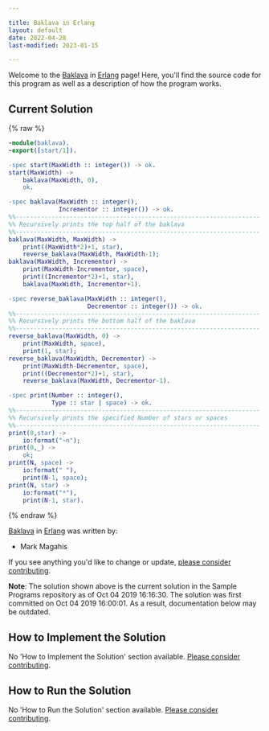 ```yaml
---

title: Baklava in Erlang
layout: default
date: 2022-04-28
last-modified: 2023-01-15

---
```


Welcome to the [Baklava](https://sampleprograms.io/projects/baklava) in [Erlang](https://sampleprograms.io/languages/erlang) page! Here, you'll find the source code for this program as well as a description of how the program works.

## Current Solution

{% raw %}

```erlang
-module(baklava).
-export([start/1]).

-spec start(MaxWidth :: integer()) -> ok.
start(MaxWidth) ->
    baklava(MaxWidth, 0),
    ok.

-spec baklava(MaxWidth :: integer(),
              Incrementor :: integer()) -> ok.
%%--------------------------------------------------------------------
%% Recursively prints the top half of the baklava 
%%--------------------------------------------------------------------
baklava(MaxWidth, MaxWidth) ->
    print((MaxWidth*2)+1, star),
    reverse_baklava(MaxWidth, MaxWidth-1);
baklava(MaxWidth, Incrementor) ->
    print(MaxWidth-Incrementor, space),
    print((Incrementor*2)+1, star),
    baklava(MaxWidth, Incrementor+1).

-spec reverse_baklava(MaxWidth :: integer(),
                      Decrementor :: integer()) -> ok.
%%--------------------------------------------------------------------
%% Recursively prints the bottom half of the baklava
%%--------------------------------------------------------------------
reverse_baklava(MaxWidth, 0) ->
    print(MaxWidth, space),
    print(1, star);
reverse_baklava(MaxWidth, Decrementor) ->
    print(MaxWidth-Decrementor, space),
    print((Decrementor*2)+1, star),
    reverse_baklava(MaxWidth, Decrementor-1).

-spec print(Number :: integer(),
            Type :: star | space) -> ok.
%%--------------------------------------------------------------------
%% Recursively prints the specified Number of stars or spaces
%%--------------------------------------------------------------------
print(0,star) ->
    io:format("~n");
print(0,_) ->
    ok;
print(N, space) ->
    io:format(" "),
    print(N-1, space);
print(N, star) ->
    io:format("*"),
    print(N-1, star).
```

{% endraw %}

[Baklava](https://sampleprograms.io/projects/baklava) in [Erlang](https://sampleprograms.io/languages/erlang) was written by:

- Mark Magahis

If you see anything you'd like to change or update, [please consider contributing](https://github.com/TheRenegadeCoder/sample-programs).

**Note**: The solution shown above is the current solution in the Sample Programs repository as of Oct 04 2019 16:16:30. The solution was first committed on Oct 04 2019 16:00:01. As a result, documentation below may be outdated.

## How to Implement the Solution

No 'How to Implement the Solution' section available. [Please consider contributing](https://github.com/TheRenegadeCoder/sample-programs-website).

## How to Run the Solution

No 'How to Run the Solution' section available. [Please consider contributing](https://github.com/TheRenegadeCoder/sample-programs-website).